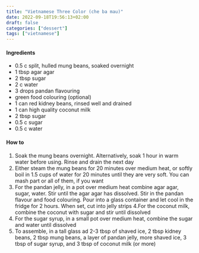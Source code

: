 ```yaml
---
title: "Vietnamese Three Color (che ba mau)"
date: 2022-09-18T19:56:13+02:00
draft: false
categories: ["dessert"]
tags: ["vietnamese"]
---
```


#### Ingredients

* 0.5 c split, hulled mung beans, soaked overnight
* 1 tbsp agar agar
* 2 tbsp sugar
* 2 c water
* 3 drops pandan flavouring
* green food colouring (optional)
* 1 can red kidney beans, rinsed well and drained
* 1 can high quality coconut milk
* 2 tbsp sugar
* 0.5 c sugar
* 0.5 c water


#### How to

1. Soak the mung beans overnight. Alternatively, soak 1 hour in warm water before using. Rinse and drain the 
next day
2. Either steam the mung beans for 20 minutes over medium heat, or softly boil in 1.5 cups of water for 20 
minutes until they are very soft. You can mash part or all of them, if you want
3. For the pandan jelly, in a pot over medium heat combine agar agar, sugar, water. Stir until the agar agar has 
dissolved. Stir in the pandan flavour and food colouring. Pour into a glass container and let cool in the fridge 
for 2 hours. When 
set, cut into jelly strips
4.For the coconut milk, combine the coconut with sugar and stir until dissolved
5. For the sugar syrup, in a small pot over medium heat, combine the sugar and water until dissolved
6. To assemble, in a tall glass ad 2-3 tbsp of shaved ice, 2 tbsp kidney beans, 2 tbsp mung beans, a layer of 
pandan jelly, more shaved ice, 3 tbsp of sugar syrup, and 3 tbsp of coconut milk (or more)
